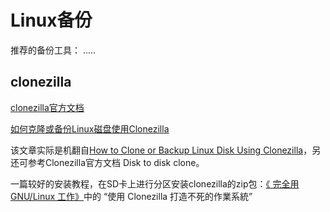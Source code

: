 # Linux备份



推荐的备份工具：  .....

## clonezilla

[clonezilla官方文档](http://clonezilla.org/clonezilla-live.php#make)

[如何克隆或备份Linux磁盘使用Clonezilla](https://www.howtoing.com/linux-centos-ubuntu-disk-cloning-backup-using-clonezilla/)  

该文章实际是机翻自[How to Clone or Backup Linux Disk Using Clonezilla](https://www.tecmint.com/linux-centos-ubuntu-disk-cloning-backup-using-clonezilla/)，另还可参考Clonezilla官方文档 Disk to disk clone。

一篇较好的安装教程，在SD卡上进行分区安装clonezilla的zip包：[《 完全用 GNU/Linux 工作》](https://www.kancloud.cn/kancloud/working-on-gnu-linux/51955)中的 “使用 Clonezilla 打造不死的作業系統”







